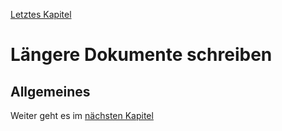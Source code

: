 [Letztes Kapitel](Kapitel12.md)

# Längere Dokumente schreiben

## Allgemeines





Weiter geht es im [nächsten Kapitel](Kapitel14.md)